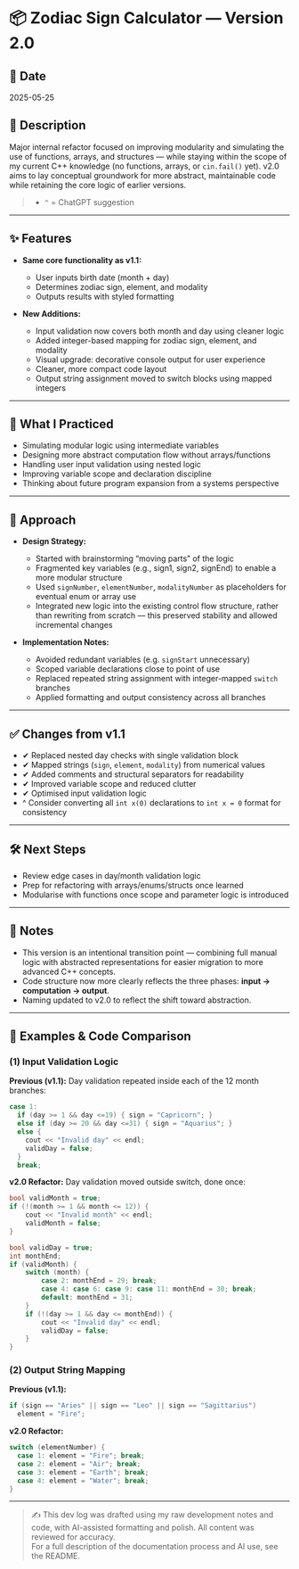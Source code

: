 # 📦 Zodiac Sign Calculator — Version 2.0

## 📅 Date
2025-05-25

## 📝 Description
Major internal refactor focused on improving modularity and simulating the use of functions, arrays, and structures — while staying within the scope of my current C++ knowledge (no functions, arrays, or `cin.fail()` yet). v2.0 aims to lay conceptual groundwork for more abstract, maintainable code while retaining the core logic of earlier versions.

> * `^` = ChatGPT suggestion  

---
## ✨ Features

- **Same core functionality as v1.1:**
  - User inputs birth date (month + day)
  - Determines zodiac sign, element, and modality
  - Outputs results with styled formatting

- **New Additions:**
  - Input validation now covers both month and day using cleaner logic
  - Added integer-based mapping for zodiac sign, element, and modality
  - Visual upgrade: decorative console output for user experience
  - Cleaner, more compact code layout
  - Output string assignment moved to switch blocks using mapped integers

---
## 🧠 What I Practiced

- Simulating modular logic using intermediate variables
- Designing more abstract computation flow without arrays/functions
- Handling user input validation using nested logic
- Improving variable scope and declaration discipline
- Thinking about future program expansion from a systems perspective

---
## 🧩 Approach

- **Design Strategy:**
  - Started with brainstorming “moving parts” of the logic
  - Fragmented key variables (e.g., sign1, sign2, signEnd) to enable a more modular structure
  - Used `signNumber`, `elementNumber`, `modalityNumber` as placeholders for eventual enum or array use
  - Integrated new logic into the existing control flow structure, rather than rewriting from scratch — this preserved stability and allowed incremental changes

- **Implementation Notes:**
  - Avoided redundant variables (e.g. `signStart` unnecessary)
  - Scoped variable declarations close to point of use
  - Replaced repeated string assignment with integer-mapped `switch` branches
  - Applied formatting and output consistency across all branches

---

## ✅ Changes from v1.1

- ✔ Replaced nested day checks with single validation block
- ✔ Mapped strings (`sign`, `element`, `modality`) from numerical values
- ✔ Added comments and structural separators for readability
- ✔ Improved variable scope and reduced clutter
- ✔ Optimised input validation logic
- ^ Consider converting all `int x(0)` declarations to `int x = 0` format for consistency

---

## 🛠️ Next Steps

- Review edge cases in day/month validation logic
- Prep for refactoring with arrays/enums/structs once learned
- Modularise with functions once scope and parameter logic is introduced

---

## 📎 Notes

- This version is an intentional transition point — combining full manual logic with abstracted representations for easier migration to more advanced C++ concepts.
- Code structure now more clearly reflects the three phases: **input → computation → output**.
- Naming updated to v2.0 to reflect the shift toward abstraction.

---

## 🧪 Examples & Code Comparison

### (1) Input Validation Logic

**Previous (v1.1):**
Day validation repeated inside each of the 12 month branches:
```cpp
case 1:
  if (day >= 1 && day <=19) { sign = "Capricorn"; }
  else if (day >= 20 && day <=31) { sign = "Aquarius"; }
  else {
    cout << "Invalid day" << endl;
    validDay = false;
  }
  break;
```

**v2.0 Refactor:**
Day validation moved outside switch, done once:
```cpp
bool validMonth = true;
if (!(month >= 1 && month <= 12)) {
	cout << "Invalid month" << endl;
	validMonth = false;
}

bool validDay = true;
int monthEnd;
if (validMonth) {
	switch (month) {
		case 2: monthEnd = 29; break;
		case 4: case 6: case 9: case 11: monthEnd = 30; break;
		default: monthEnd = 31;
	}
	if (!(day >= 1 && day <= monthEnd)) {
		cout << "Invalid day" << endl;
		validDay = false;
	}
}
```

### (2) Output String Mapping

**Previous (v1.1):**
```cpp
if (sign == "Aries" || sign == "Leo" || sign == "Sagittarius")
  element = "Fire";
```

**v2.0 Refactor:**
```cpp
switch (elementNumber) {
  case 1: element = "Fire"; break;
  case 2: element = "Air"; break;
  case 3: element = "Earth"; break;
  case 4: element = "Water"; break;
}
```
---

> ✍️ This dev log was drafted using my raw development notes and code, with AI-assisted formatting and polish. All content was reviewed for accuracy.  
> For a full description of the documentation process and AI use, see the README.
